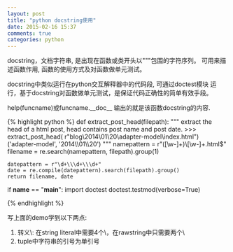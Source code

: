 ```yaml
---
layout: post
title: "python docstring使用"
date: 2015-02-16 15:37
comments: true
categories: python
---
```


docstring，文档字符串, 是出现在函数或类开头以"""包围的字符序列。
可用来描述函数作用, 函数的使用方式及对函数做单元测试。

docstring中类似运行在python交互解释器中的代码段, 可通过doctest模块
运行，基于docstring对函数做单元测试，是保证代码正确性的简单有效手段。

help(funcname)或funcname.\_\_doc\_\_  输出的就是该函数docstring的内容.

{% highlight python %}
def extract_post_head(filepath):
    """
        extract the head of a html post, head contains
        post name and post date.
        >>> extract_post_head( r"blog\\2014\\01\\20\\adapter-model\\index.html")
        ('adapter-model', '2014\\\\01\\\\20')
    """
    namepattern = r"([\w-]+)\\[\w-]+\.html$"
    filename = re.search(namepattern, filepath).group(1)

    datepattern = r"\d+\\\d+\\\d+"
    date = re.compile(datepattern).search(filepath).group()
    return filename, date
if __name__ == "__main__":
	import doctest
	doctest.testmod(verbose=True) 

{% endhighlight %}

写上面的demo学到以下两点:

1. 转义\\:  在string literal中需要4个\\，在rawstring中只需要两个\\
2. tuple中字符串的引号为单引号
